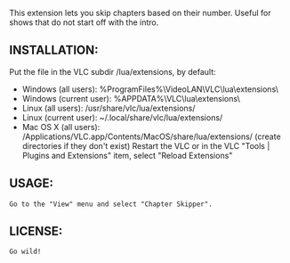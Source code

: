 This extension lets you skip chapters based on their number. Useful for shows that do not start off with the intro.

## INSTALLATION:
Put the file in the VLC subdir /lua/extensions, by default:
* Windows (all users): %ProgramFiles%\VideoLAN\VLC\lua\extensions\
* Windows (current user): %APPDATA%\VLC\lua\extensions\
* Linux (all users): /usr/share/vlc/lua/extensions/
* Linux (current user): ~/.local/share/vlc/lua/extensions/
* Mac OS X (all users): /Applications/VLC.app/Contents/MacOS/share/lua/extensions/
(create directories if they don't exist)
Restart the VLC or in the VLC "Tools | Plugins and Extensions" item,
select "Reload Extensions"

## USAGE:
	Go to the "View" menu and select "Chapter Skipper".

## LICENSE:
	Go wild!